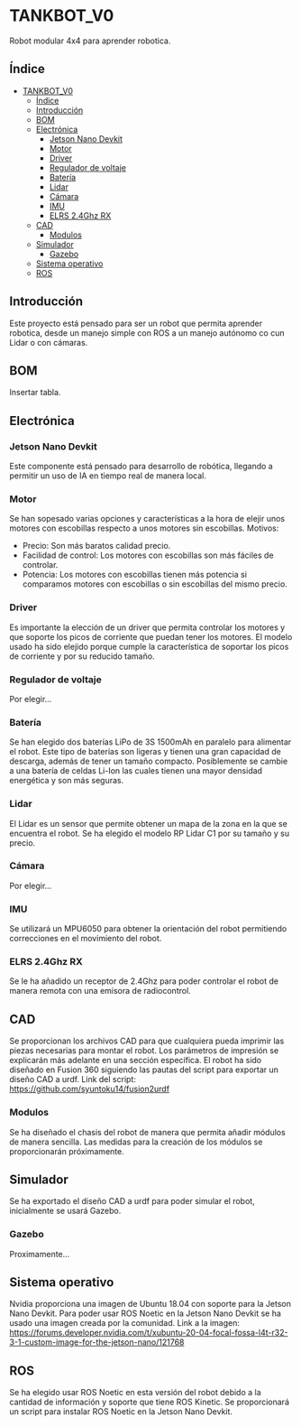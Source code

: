 # TANKBOT_V0
Robot modular 4x4 para aprender robotica.

## Índice
- [TANKBOT\_V0](#tankbot_v0)
  - [Índice](#índice)
  - [Introducción](#introducción)
  - [BOM](#bom)
  - [Electrónica](#electrónica)
    - [Jetson Nano Devkit](#jetson-nano-devkit)
    - [Motor](#motor)
    - [Driver](#driver)
    - [Regulador de voltaje](#regulador-de-voltaje)
    - [Batería](#batería)
    - [Lidar](#lidar)
    - [Cámara](#cámara)
    - [IMU](#imu)
    - [ELRS 2.4Ghz RX](#elrs-24ghz-rx)
  - [CAD](#cad)
    - [Modulos](#modulos)
  - [Simulador](#simulador)
    - [Gazebo](#gazebo)
  - [Sistema operativo](#sistema-operativo)
  - [ROS](#ros)

## Introducción
Este proyecto está pensado para ser un robot que permita aprender robotica, desde un manejo simple con ROS a un manejo autónomo co cun Lidar o con cámaras.

## BOM
Insertar tabla.

## Electrónica
### Jetson Nano Devkit
Este componente está pensado para desarrollo de robótica, llegando a permitir un uso de IA en tiempo real de manera local.

### Motor
Se han sopesado varias opciones y características a la hora de elejir unos motores con escobillas respecto a unos motores sin escobillas. Motivos:
- Precio: Son más baratos calidad precio.
- Facilidad de control: Los motores con escobillas son más fáciles de controlar.
- Potencia: Los motores con escobillas tienen más potencia si comparamos motores con escobillas o sin escobillas del mismo precio.

### Driver
Es importante la elección de un driver que permita controlar los motores y que soporte los picos de corriente que puedan tener los motores. El modelo usado ha sido elejido porque cumple la característica de soportar los picos de corriente y por su reducido tamaño.

### Regulador de voltaje
Por elegir...

### Batería
Se han elegido dos baterías LiPo de 3S 1500mAh en paralelo para alimentar el robot. Este tipo de baterías son ligeras y tienen una gran capacidad de descarga, además de tener un tamaño compacto.
Posiblemente se cambie a una batería de celdas Li-Ion las cuales tienen una mayor densidad energética y son más seguras.

### Lidar
El Lidar es un sensor que permite obtener un mapa de la zona en la que se encuentra el robot. Se ha elegido el modelo RP Lidar C1 por su tamaño y su precio.

### Cámara
Por elegir...

### IMU
Se utilizará un MPU6050 para obtener la orientación del robot permitiendo correcciones en el movimiento del robot.

### ELRS 2.4Ghz RX
Se le ha añadido un receptor de 2.4Ghz para poder controlar el robot de manera remota con una emisora de radiocontrol.

## CAD
Se proporcionan los archivos CAD para que cualquiera pueda imprimir las piezas necesarias para montar el robot.
Los parámetros de impresión se explicarán más adelante en una sección específica.
El robot ha sido diseñado en Fusion 360 siguiendo las pautas del script para exportar un diseño CAD a urdf.
Link del script: https://github.com/syuntoku14/fusion2urdf
### Modulos
Se ha diseñado el chasis del robot de manera que permita añadir módulos de manera sencilla. Las medidas para la creación de los módulos se proporcionarán próximamente.

## Simulador
Se ha exportado el diseño CAD a urdf para poder simular el robot, inicialmente se usará Gazebo.
### Gazebo
Proximamente...

## Sistema operativo
Nvidia proporciona una imagen de Ubuntu 18.04 con soporte para la Jetson Nano Devkit. Para poder usar ROS Noetic en la Jetson Nano Devkit se ha usado una imagen creada por la comunidad. Link a la imagen: https://forums.developer.nvidia.com/t/xubuntu-20-04-focal-fossa-l4t-r32-3-1-custom-image-for-the-jetson-nano/121768

## ROS
Se ha elegido usar ROS Noetic en esta versión del robot debido a la cantidad de información y soporte que tiene ROS Kinetic. Se proporcionará un script para instalar ROS Noetic en la Jetson Nano Devkit.